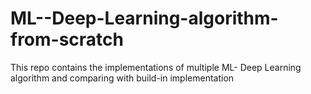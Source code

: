 # ML--Deep-Learning-algorithm-from-scratch
This repo contains the implementations of multiple ML- Deep Learning algorithm and comparing with build-in implementation 
